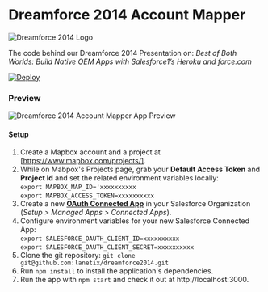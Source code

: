 # Dreamforce 2014 Account Mapper

![Dreamforce 2014 Logo](http://www.pardot.com/wp-content/uploads/2014/07/dreamforce_banner_1200x300.jpg)

The code behind our Dreamforce 2014 Presentation on:
_Best of Both Worlds: Build Native OEM Apps with Salesforce1’s Heroku and force.com_

[![Deploy](https://www.herokucdn.com/deploy/button.png)](https://heroku.com/deploy)

### Preview

![Dreamforce 2014 Account Mapper App Preview](https://www.dropbox.com/s/29bsxfwhxucy7ti/dreamforce14-app-preview.png?dl=1)

#### Setup

1. Create a Mapbox account and a project at [https://www.mapbox.com/projects/].
2. While on Mabpox's Projects page, grab your **Default Access Token** and **Project Id** and set the related environment variables locally:<br />`export MAPBOX_MAP_ID='xxxxxxxxxx`<br />`export MAPBOX_ACCESS_TOKEN=xxxxxxxxxx`
4. Create a new **[OAuth Connected App](https://help.salesforce.com/apex/HTViewHelpDoc?id=connected_app_create.htm)** in your Salesforce Organization (_Setup > Managed Apps > Connected Apps_).
5. Configure environment variables for your new Salesforce Connected App:<br />`export SALESFORCE_OAUTH_CLIENT_ID=xxxxxxxxxx`<br />`export SALESFORCE_OAUTH_CLIENT_SECRET=xxxxxxxxxx`
6. Clone the git repository: `git clone git@github.com:lanetix/dreamforce2014.git`
7. Run `npm install` to install the application's dependencies.
8. Run the app with `npm start` and check it out at http://localhost:3000.
